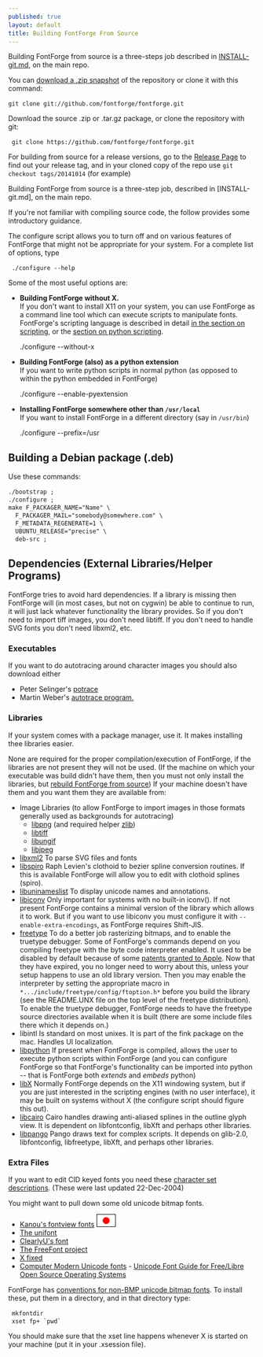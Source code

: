 ```yaml
---
published: true
layout: default
title: Building FontForge From Source
---
```


Building FontForge from source is a three-steps job described in [INSTALL-git.md](https://github.com/fontforge/fontforge/blob/master/INSTALL-git.md), on the main repo.

You can [download a .zip snapshot](https://github.com/fontforge/fontforge/archive/master.zip) of the repository or clone it with this command:

    git clone git://github.com/fontforge/fontforge.git

Download the source .zip or .tar.gz package, or clone the repository with git:

     git clone https://github.com/fontforge/fontforge.git

For building from source for a release versions, go to the [Release Page](https://github.com/fontforge/fontforge/Releases) to find out your release tag, and in your cloned copy of the repo use `git checkout tags/20141014` (for example)


Building FontForge from source is a three-step job, described in [INSTALL-git.md], on the main repo.

If you're not familiar with compiling source code, the follow provides some introductory guidance.

The configure script allows you to turn off and on various features of FontForge that might not be appropriate for your system. For a complete list of options, type

     ./configure --help

Some of the most useful options are:

- **Building FontForge without X.**  
  If you don't want to install X11 on your system, you can use FontForge as a command line tool which can execute scripts to manipulate fonts.
  FontForge's scripting language is described in detail [in the section on scripting](scripting.html), or the [section on python scripting](python.html).

     ./configure --without-x

- **Building FontForge (also) as a python extension**  
  If you want to write python scripts in normal python (as opposed to within the python embedded in FontForge)

     ./configure --enable-pyextension

- **Installing FontForge somewhere other than `/usr/local`**  
  If you want to install FontForge in a different directory (say in `/usr/bin`)

     ./configure --prefix=/usr

## Building a Debian package (.deb)

Use these commands:

    ./bootstrap ; 
    ./configure ; 
    make F_PACKAGER_NAME="Name" \
      F_PACKAGER_MAIL="somebody@somewhere.com" \
      F_METADATA_REGENERATE=1 \
      UBUNTU_RELEASE="precise" \
      deb-src ;

## Dependencies (External Libraries/Helper Programs)

FontForge tries to avoid hard dependencies.
If a library is missing then FontForge will (in most cases, but not on cygwin) be able to continue to run, it will just lack whatever functionality the library provides.
So if you don't need to import tiff images, you don't need libtiff. 
If you don't need to handle SVG fonts you don't need libxml2, etc.

### Executables

If you want to do autotracing around character images you should also download either

-   Peter Selinger's [potrace](http://potrace.sf.net/)
-   Martin Weber's [autotrace program.](http://sourceforge.net/projects/autotrace/)

### Libraries

If your system comes with a package manager, use it. It makes installing thee libraries easier.

None are required for the proper compilation/execution of FontForge, if the libraries are not present they will not be used. 
(If the machine on which your executable was build didn't have them, then you must not only install the libraries, but [rebuild FontForge from source](#source)) 
If your machine doesn't have them and you want them they are available from:

-   Image Libraries (to allow FontForge to import images in those
    formats generally used as backgrounds for autotracing)
    -   [libpng](http://www.libpng.org/pub/png/libpng.html) (and required helper [zlib](http://www.gzip.org/zlib/))
    -   [libtiff](http://www.libtiff.org/)
    -   [libungif](http://gnuwin32.sourceforge.net/packages/libungif.htm)
    -   [libjpeg](http://www.ijg.org/)
-   [libxml2](http://xmlsoft.org/) To parse SVG files and fonts
-   [libspiro](https://github.com/fonrforge/libspiro) Raph Levien's clothoid to bezier spline conversion routines. If this is available FontForge will allow you to edit with clothoid splines (spiro).
-   [libuninameslist](https://github.com/fontforge/libuninameslist) To display unicode names and annotations.
-   [libiconv](http://www.gnu.org/software/libiconv/) Only important for systems with no built-in iconv(). 
    If not present FontForge contains a minimal version of the library which allows it to work. 
    But if you want to use libiconv you must configure it with `--enable-extra-encodings`, as FontForge requires Shift-JIS.
-   [freetype](http://freetype.org/)
    To do a better job rasterizing bitmaps, and to enable the truetype debugger.
    Some of FontForge's commands depend on you compiling freetype with the byte code interpreter enabled. 
    It used to be disabled by default because of some [patents granted to Apple](http://freetype.org/patents.html).
    Now that they have expired, you no longer need to worry about this, unless your setup happens to use an old library version.
    Then you may enable the interpreter by setting the appropriate macro in `*.../include/freetype/config/ftoption.h*` before you build the library (see the README.UNX file on the top level of the freetype distribution).
    To enable the truetype debugger, FontForge needs to have the freetype source directories available when it is built (there are some include files there which it depends on.)
-   libintl Is standard on most unixes. It is part of the fink package on the mac. Handles UI localization.
-   [libpython](http://www.python.org/) If present when FontForge is compiled, allows the user to execute python scripts within FontForge (and you can configure FontForge so that FontForge's functionality can be imported into python -- that is FontForge both *extends* and *embeds* python)
-   [libX](http://x.org/) Normally FontForge depends on the X11 windowing system, but if you are just interested in the scripting engines (with no user interface), it may be built on systems without X (the configure script should figure this out).
-   [libcairo](http://www.cairographics.org/) Cairo handles drawing anti-aliased splines in the outline glyph view. It is dependent on libfontconfig, libXft and perhaps other libraries.
-   [libpango](http://www.pango.org/) Pango draws text for complex scripts. It depends on glib-2.0, libfontconfig, libfreetype, libXft, and perhaps other libraries.

### Extra Files

If you want to edit CID keyed fonts you need these [character set descriptions](cidmaps.tgz). (These were last updated 22-Dec-2004)

You might want to pull down some old unicode bitmap fonts.

-   [Kanou's fontview fonts](http://khdd.net/kanou/fonts/ff/fontviewfont-en.html) [![](flags/Nisshoki-Japan.png)](http://khdd.net/kanou/fonts/ff/fontviewfont.html)
-   [The unifont](http://czyborra.com/unifont/)
-   [ClearlyU's font](http://clr.nmsu.edu/~mleisher/cu.html)
-   [The FreeFont project](http://www.nongnu.org/freefont/)
-   [X fixed](http://www.cl.cam.ac.uk/~mgk25/ucs-fonts.html)
-   [Computer Modern Unicode fonts](http://canopus.iacp.dvo.ru/~panov/cm-unicode/) - [Unicode Font Guide for Free/Libre Open Source Operating Systems](http://eyegene.ophthy.med.umich.edu/unicode/fontguide/)


FontForge has [conventions for non-BMP unicode bitmap fonts](nonBMP/index.html).
To install these, put them in a directory, and in that directory type:

     mkfontdir
     xset fp+ `pwd`

You should make sure that the xset line happens whenever X is started on your machine (put it in your .xsession file).
